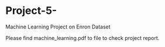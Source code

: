 # Project-5-
Machine Learning Project on Enron Dataset

Please find machine_learning.pdf to file to check project report.
